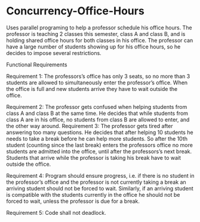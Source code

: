 # Concurrency-Office-Hours

Uses parallel programing to help a professor schedule his office hours.
The professor is teaching 2 classes this semester, class A and 
class B, and is holding shared office hours for both classes in his office. The professor can 
have a large number of students showing up for his office hours, so he decides to impose 
several restrictions.  

Functional Requirements 

Requirement 1: The professors’s office has only 3 seats, so no more than 3 students are 
allowed to simultaneously enter the professor’s office. When the office is full and new 
students arrive they have to wait outside the office. 

Requirement 2: The professor gets confused when helping students from class A and 
class B at the same time. He decides that while students from class A are in his office, no 
students from class B are allowed to enter, and the other way around. 
Requirement 3: The professor gets tired after answering too many questions. He decides 
that after helping 10 students he needs to take a break before he can help more students. 
So after the 10th student (counting since the last break) enters the professors office no 
more students are admitted into the office, until after the professors’s next break. Students 
that arrive while the professor is taking his break have to wait outside the office. 

Requirement 4: Program should ensure progress, i.e. if there is no student in the 
professor’s office and the professor is not currently taking a break an arriving student 
should not be forced to wait. Similarly, if an arriving student is compatible with the 
students currently in the office he should not be forced to wait, unless the professor is due 
for a break. 

Requirement 5: Code shall not deadlock.

